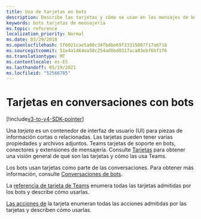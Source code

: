 ```yaml
---
title: Uso de tarjetas en bots
description: Describe las tarjetas y cómo se usan en los mensajes de bot
keywords: bots tarjetas de mensajería
ms.topic: reference
localization_priority: Normal
ms.date: 03/29/2018
ms.openlocfilehash: 5f6021cae5a90c34fbdbe69f33315807f17a6f18
ms.sourcegitcommit: 51e4a1464ea58c254ad6bd0317aca03ebf6bf1f6
ms.translationtype: MT
ms.contentlocale: es-ES
ms.lasthandoff: 05/19/2021
ms.locfileid: "52566785"
---
```

# <a name="cards-in-bot-conversations"></a>Tarjetas en conversaciones con bots

[!include[v3-to-v4-SDK-pointer](~/includes/v3-to-v4-pointer-bots.md)]

Una *tarjeta* es un contenedor de interfaz de usuario (UI) para piezas de información cortas o relacionadas. Las tarjetas pueden tener varias propiedades y archivos adjuntos. Teams tarjetas de soporte en bots, conectores y extensiones de mensajería. Consulte [Tarjetas](~/task-modules-and-cards/what-are-cards.md) para obtener una visión general de qué son las tarjetas y cómo las usa Teams.

Los bots usan tarjetas como parte de las conversaciones. Para obtener más información, consulte [Conversaciones de bots](~/resources/bot-v3/bot-conversations/bots-conversations.md).

La [referencia de tarjeta de Teams](~/task-modules-and-cards/cards/cards-reference.md) enumera todas las tarjetas admitidas por los bots y describe cómo usarlas.

[Las acciones de](~/task-modules-and-cards/cards/cards-actions.md) la tarjeta enumeran todas las acciones admitidas por las tarjetas y describen cómo usarlas.
